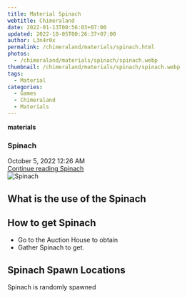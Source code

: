 ```yaml
---
title: Material Spinach
webtitle: Chimeraland
date: 2022-01-13T00:56:03+07:00
updated: 2022-10-05T00:26:37+07:00
author: L3n4r0x
permalink: /chimeraland/materials/spinach.html
photos:
  - /chimeraland/materials/spinach/spinach.webp
thumbnail: /chimeraland/materials/spinach/spinach.webp
tags:
  - Material
categories:
  - Games
  - Chimeraland
  - Materials
---
```


<section id="bootstrap-wrapper">
  <link
    rel="stylesheet"
    href="https://cdn.statically.io/gh/dimaslanjaka/Web-Manajemen/40ac3225/css/bootstrap-4.5-wrapper.css"
  />
  <div
    class="row g-0 border rounded overflow-hidden flex-md-row mb-4 shadow-sm position-relative"
  >
    <div class="col p-4 d-flex flex-column position-static">
      <strong class="d-inline-block mb-2 text-success">materials</strong>
      <h3 class="mb-0">Spinach</h3>
      <div class="mb-1 text-muted">October 5, 2022 12:26 AM</div>
      <a
        href="/chimeraland/materials/spinach.html"
        class="stretched-link d-none"
        >Continue reading Spinach</a
      >
    </div>
    <div class="col-auto d-none d-lg-block">
      <img src="/chimeraland/materials/spinach/spinach.webp" alt="Spinach" />
    </div>
  </div>
  <div class="row">
    <div class="col-lg-6 col-12 mb-2">
      <div class="card">
        <div class="card-body">
          <h2 class="card-title">What is the use of the Spinach</h2>
          <div class="card-text"><ul></ul></div>
        </div>
      </div>
    </div>
    <div class="col-lg-6 col-12 mb-2">
      <div class="card">
        <div class="card-body">
          <h2 class="card-title">How to get Spinach</h2>
          <div class="card-text">
            <ul>
              <li>Go to the Auction House to obtain</li>
              <li>Gather Spinach to get.</li>
            </ul>
          </div>
        </div>
      </div>
    </div>
    <div class="col-12 mb-2">
      <h2>Spinach Spawn Locations</h2>
      <p>Spinach is randomly spawned</p>
    </div>
  </div>
</section>